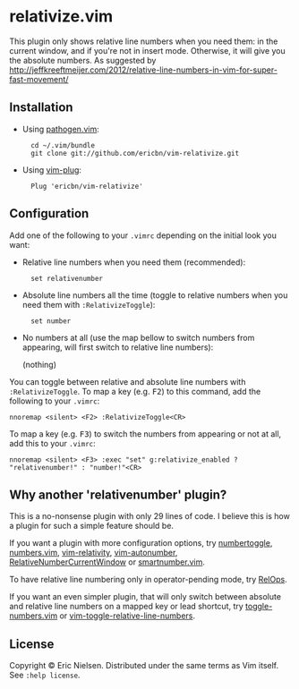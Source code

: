# relativize.vim

This plugin only shows relative line numbers when you need them: in the current window, and if you're not in insert mode. Otherwise, it will give you the absolute numbers. As suggested by http://jeffkreeftmeijer.com/2012/relative-line-numbers-in-vim-for-super-fast-movement/

## Installation

- Using [pathogen.vim](https://github.com/tpope/vim-pathogen):

        cd ~/.vim/bundle
        git clone git://github.com/ericbn/vim-relativize.git

- Using [vim-plug](https://github.com/junegunn/vim-plug):

        Plug 'ericbn/vim-relativize'

## Configuration

Add one of the following to your `.vimrc` depending on the initial look you want:

- Relative line numbers when you need them (recommended):

        set relativenumber

- Absolute line numbers all the time (toggle to relative numbers when you need them with `:RelativizeToggle`):

        set number

- No numbers at all (use the map bellow to switch numbers from appearing, will first switch to relative line numbers):

  (nothing)

You can toggle between relative and absolute line numbers with `:RelativizeToggle`. To map a key (e.g. <kbd>F2</kbd>) to this command, add the following to your `.vimrc`:

    nnoremap <silent> <F2> :RelativizeToggle<CR>

To map a key (e.g. <kbd>F3</kbd>) to switch the numbers from appearing or not at all, add this to your `.vimrc`:

    nnoremap <silent> <F3> :exec "set" g:relativize_enabled ? "relativenumber!" : "number!"<CR>

## Why another 'relativenumber' plugin?

This is a no-nonsense plugin with only 29 lines of code. I believe this is how a plugin for such a simple feature should be.

If you want a plugin with more configuration options, try [numbertoggle](https://github.com/jeffkreeftmeijer/vim-numbertoggle), [numbers.vim](https://github.com/myusuf3/numbers.vim),  [vim-relativity](https://github.com/kennykaye/vim-relativity), [vim-autonumber](https://github.com/foriequal0/vim-autonumber), [RelativeNumberCurrentWindow](https://github.com/vim-scripts/RelativeNumberCurrentWindow) or [smartnumber.vim](https://github.com/mopp/smartnumber.vim).

To have relative line numbering only in operator-pending mode, try [RelOps](https://github.com/vim-scripts/RelOps).

If you want an even simpler plugin, that will only switch between absolute and relative line numbers on a mapped key or lead shortcut, try [toggle-numbers.vim](https://github.com/fullybaked/toggle-numbers.vim) or
[vim-toggle-relative-line-numbers](https://github.com/gangleri/vim-toggle-relative-line-numbers).

## License

Copyright © Eric Nielsen. Distributed under the same terms as Vim itself.
See `:help license`.
